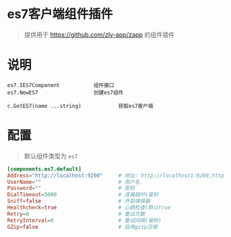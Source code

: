 
# es7客户端组件插件

> 提供用于 https://github.com/zly-app/zapp 的组件插件

# 说明

```text
es7.IES7Component           组件接口
es7.NewES7                  创建es7组件

c.GetES7(name ...string)            获取es7客户端
```

# 配置

> 默认组件类型为 `es7`

```toml
[components.es7.default]
Address="http://localhost:9200"     # 地址: http://localhost1:9200,http://localhost2:9200
UserName=""                         # 用户名
Password=""                         # 密码
DialTimeout=5000                    # 连接超时(毫秒
Sniff=false                         # 开启嗅探器
Healthcheck=true                    # 心跳检查(默认true
Retry=0                             # 重试次数
RetryInterval=0                     # 重试间隔(毫秒)
GZip=false                          # 启用gzip压缩
```
